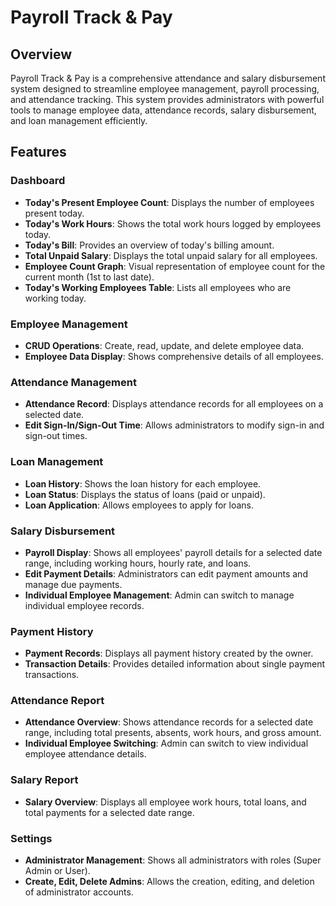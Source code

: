 # Payroll Track & Pay

## Overview
Payroll Track & Pay is a comprehensive attendance and salary disbursement system designed to streamline employee management, payroll processing, and attendance tracking. This system provides administrators with powerful tools to manage employee data, attendance records, salary disbursement, and loan management efficiently.

## Features

### Dashboard
- **Today's Present Employee Count**: Displays the number of employees present today.
- **Today's Work Hours**: Shows the total work hours logged by employees today.
- **Today's Bill**: Provides an overview of today's billing amount.
- **Total Unpaid Salary**: Displays the total unpaid salary for all employees.
- **Employee Count Graph**: Visual representation of employee count for the current month (1st to last date).
- **Today's Working Employees Table**: Lists all employees who are working today.

### Employee Management
- **CRUD Operations**: Create, read, update, and delete employee data.
- **Employee Data Display**: Shows comprehensive details of all employees.

### Attendance Management
- **Attendance Record**: Displays attendance records for all employees on a selected date.
- **Edit Sign-In/Sign-Out Time**: Allows administrators to modify sign-in and sign-out times.

### Loan Management
- **Loan History**: Shows the loan history for each employee.
- **Loan Status**: Displays the status of loans (paid or unpaid).
- **Loan Application**: Allows employees to apply for loans.

### Salary Disbursement
- **Payroll Display**: Shows all employees' payroll details for a selected date range, including working hours, hourly rate, and loans.
- **Edit Payment Details**: Administrators can edit payment amounts and manage due payments.
- **Individual Employee Management**: Admin can switch to manage individual employee records.

### Payment History
- **Payment Records**: Displays all payment history created by the owner.
- **Transaction Details**: Provides detailed information about single payment transactions.

### Attendance Report
- **Attendance Overview**: Shows attendance records for a selected date range, including total presents, absents, work hours, and gross amount.
- **Individual Employee Switching**: Admin can switch to view individual employee attendance details.

### Salary Report
- **Salary Overview**: Displays all employee work hours, total loans, and total payments for a selected date range.

### Settings
- **Administrator Management**: Shows all administrators with roles (Super Admin or User).
- **Create, Edit, Delete Admins**: Allows the creation, editing, and deletion of administrator accounts.
